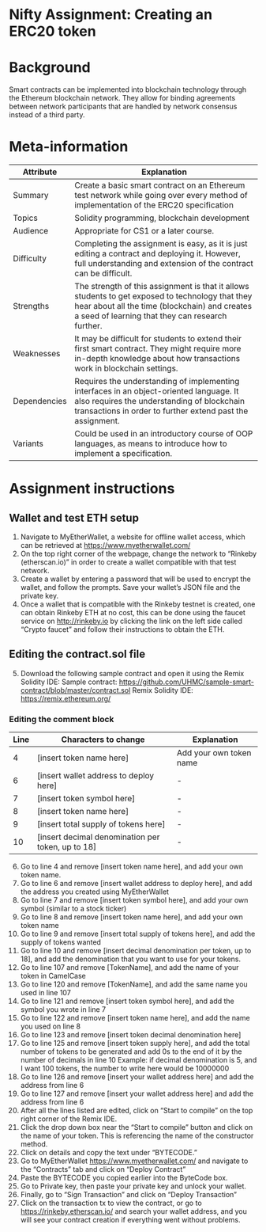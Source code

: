 Nifty Assignment: Creating an ERC20 token
=======================
# Background
Smart contracts can be implemented into blockchain technology through the Ethereum blockchain network. They allow for binding agreements between network participants that are handled by network consensus instead of a third party. 

# Meta-information
| Attribute | Explanation |
| ------------- | ------------- |
| Summary | Create a basic smart contract on an Ethereum test network while going over every method of implementation of the ERC20 specification  |
| Topics  | Solidity programming, blockchain development  |
| Audience | Appropriate for CS1 or a later course. |
| Difficulty | Completing the assignment is easy, as it is just editing a contract and deploying it. However, full understanding and extension of the contract can be difficult. |
| Strengths | The strength of this assignment is that it allows students to get exposed to technology that they hear about all the time (blockchain) and creates a seed of learning that they can research further. |
| Weaknesses | It may be difficult for students to extend their first smart contract. They might require more in-depth knowledge about how transactions work in blockchain settings. | 
| Dependencies | Requires the understanding of implementing interfaces in an object-oriented language. It also requires the understanding of blockchain transactions in order to further extend past the assignment. |
| Variants | Could be used in an introductory course of OOP languages, as means to introduce how to implement a specification. |

# Assignment instructions

## Wallet and test ETH setup
1. Navigate to MyEtherWallet, a website for offline wallet access, which can be retrieved at https://www.myetherwallet.com/ 
2. On the top right corner of the webpage, change the network to “Rinkeby (etherscan.io)” in order to create a wallet compatible with that test network.
3. Create a wallet by entering a password that will be used to encrypt the wallet, and follow the prompts. Save your wallet’s JSON file and the private key.
4. Once a wallet that is compatible with the Rinkeby testnet is created, one can obtain Rinkeby ETH at no cost, this can be done using the faucet service on http://rinkeby.io by clicking the link on the left side called “Crypto faucet” and follow their instructions to obtain the ETH.

## Editing the contract.sol file
5. Download the following sample contract and open it using the Remix Solidity IDE: Sample contract: https://github.com/UHMC/sample-smart-contract/blob/master/contract.sol Remix Solidity IDE: https://remix.ethereum.org/

### Editing the comment block
| Line | Characters to change | Explanation |
| --- | --- | --- |
| 4 | [insert token name here] | Add your own token name |
| 6 | [insert wallet address to deploy here] | - |
| 7 | [insert token symbol here] | - |
| 8 | [insert token name here] | - |
| 9 | [insert total supply of tokens here] | - |
| 10 | [insert decimal denomination per token, up to 18] | - |

6. Go to line 4 and remove [insert token name here], and add your own token name.
7. Go to line 6 and remove [insert wallet address to deploy here], and add the address you created using MyEtherWallet
8. Go to line 7 and remove [insert token symbol here], and add your own symbol (similar to a stock ticker)
9. Go to line 8 and remove [insert token name here], and add your own token name
10. Go to line 9 and remove [insert total supply of tokens here], and add the supply of tokens wanted
11. Go to line 10 and remove [insert decimal denomination per token, up to 18], and add the denomination that you want to use for your tokens. 
12. Go to line 107 and remove [TokenName], and add the name of your token in CamelCase
13. Go to line 120 and remove [TokenName], and add the same name you used in line 107
14. Go to line 121 and remove [insert token symbol here], and add the symbol you wrote in line 7
15. Go to line 122 and remove [insert token name here], and add the name you used on line 8
16. Go to line 123 and remove [insert token decimal denomination here]
17. Go to line 125 and remove [insert token supply here], and add the total number of tokens to be generated and add 0s to the end of it by the number of decimals in line 10 Example: if decimal denomination is 5, and I want 100 tokens, the number to write here would be 10000000
18. Go to line 126 and remove [insert your wallet address here] and add the address from line 6
19. Go to line 127 and remove [insert your wallet address here] and add the address from line 6
20. After all the lines listed are edited, click on “Start to compile” on the top right corner of the Remix IDE.
21. Click the drop down box near the “Start to compile” button and click on the name of your token. This is referencing the name of the constructor method. 
22. Click on details and copy the text under “BYTECODE.” 
23. Go to MyEtherWallet https://www.myetherwallet.com/  and navigate to the “Contracts” tab and click on “Deploy Contract”
24. Paste the BYTECODE you copied earlier into the ByteCode box.
25. Go to Private key, then paste your private key and unlock your wallet.
26. Finally, go to “Sign Transaction” and click on “Deploy Transaction”
27. Click on the transaction tx to view the contract, or go to https://rinkeby.etherscan.io/ and search your wallet address, and you will see your contract creation if everything went without problems. 